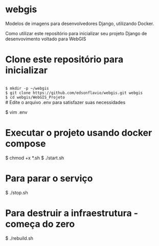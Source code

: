 # webgis
Modelos de imagens para desenvolvedores Django, utilizando Docker.

Como utilizar este repositório para inicializar seu projeto Django de desenvovimento voltado para WebGIS

# Clone este repositório para inicializar

<code>
$ mkdir -p ~/webgis
$ git clone https://github.com/edsonflavio/webgis.git webgis
$ cd webgis/WebGIS_Projeto
</code>
# Edite o arquivo .env para satisfazer suas necessidades <br>

$ vim .env

# Executar o projeto usando docker compose

$ chmod +x *.sh
$ ./start.sh

# Para parar o serviço

$ ./stop.sh

# Para destruir a infraestrutura - começa do zero

$ ./rebuild.sh




